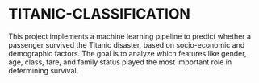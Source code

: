 # TITANIC-CLASSIFICATION
This project implements a machine learning pipeline to predict whether a passenger survived the Titanic disaster, based on socio-economic and demographic factors. The goal is to analyze which features like gender, age, class, fare, and family status played the most important role in determining survival.

